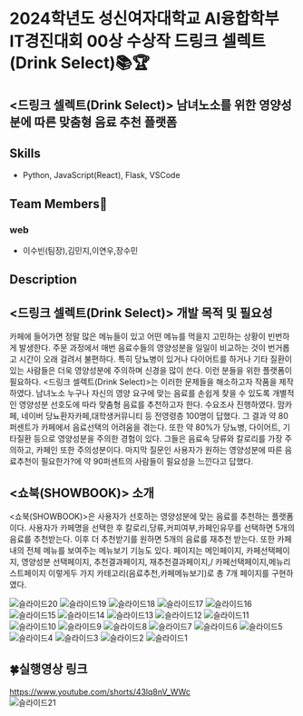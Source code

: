 # 2024학년도 성신여자대학교 AI융합학부 IT경진대회 00상 수상작 드링크 셀렉트(Drink Select)📚🏆
## <드링크 셀렉트(Drink Select)> 남녀노소를 위한 영양성분에 따른 맞춤형 음료 추천 플랫폼

## Skills
- Python, JavaScript(React), Flask, VSCode

## Team Members🔮
### web
- 이수빈(팀장),김민지,이연우,장수민

## Description
## <드링크 셀렉트(Drink Select)> 개발 목적 및 필요성
카페에 들어가면 정말 많은 메뉴들이 있고 어떤 메뉴를 먹을지 고민하는 상황이 빈번하게 발생한다. 주문 과정에서 매번 음료수들의 영양성분을 일일이 비교하는 것이 번거롭고 시간이 오래 걸려서 불편하다. 특히 당뇨병이 있거나 다이어트를 하거나 기타 질환이 있는 사람들은 더욱 영양성분에 주의하며 신경을 많이 쓴다. 이런 분들을 위한 플랫폼이 필요하다.
<드링크 셀렉트(Drink Select)>는 이러한 문제들을 해소하고자 작품을 제작하였다. 남녀노소 누구나 자신의 영양 요구에 맞는 음료를 손쉽게 찾을 수 있도록 개별적인 영양성분 선호도에 따라 맞춤형 음료를 추천하고자 한다.
수요조사 진행하였다. 맘카페, 네이버 당뇨환자카페,대학생커뮤니티 등 전영령층 100명이 답했다. 그 결과 약 80퍼센트가 카페에서 음료선택의 어려움을 겪는다. 또한 약 80%가 당뇨병, 다이어트, 기타질환 등으로 영양성분을 주의한 경험이 있다. 그들은 음료속 당류와 칼로리를 가장 주의하고, 카페인 또한 주의성분이다. 마지막 질문인 사용자가 원하는 영양성분에 따른 음료추천이 필요한가?에 약 90퍼센트의 사람들이 필요성을 느낀다고 답했다. 

## <쇼북(SHOWBOOK)> 소개
<쇼북(SHOWBOOK)>은 사용자가 선호하는 영양성분에 맞는 음료를 추천하는 플랫폼이다. 사용자가 카페명을 선택한 후 칼로리,당류,커피여부,카페인유무를 선택하면 5개의 음료를 추천받는다. 이후 더 추천받기를 원하면 5개의 음료를 재추천 받는다. 또한 카페 내의 전체 메뉴를 보여주는 메뉴보기 기능도 있다.  페이지는 메인페이지, 카페선택페이지, 영양성분 선택페이지, 추천결과페이지, 재추천결과페이지,/ 카페선택페이지,메뉴리스트페이지 이렇게두 가지 카테고리(음료추천,카페메뉴보기)로 총 7개 페이지를 구현하였다.

![슬라이드20](https://github.com/user-attachments/assets/01ddd9f6-d8a9-49dd-9f1a-b4999fe4f429)
![슬라이드19](https://github.com/user-attachments/assets/2241a2a4-512b-4c88-bebd-c76ef867705c)
![슬라이드18](https://github.com/user-attachments/assets/aeda1ada-0ca1-4203-beda-5748389e8b67)
![슬라이드17](https://github.com/user-attachments/assets/85f1c8e5-952d-479b-af06-82eb4fa74b25)
![슬라이드16](https://github.com/user-attachments/assets/9b985b1b-9f7b-4cee-956a-4bddbc5358ff)
![슬라이드15](https://github.com/user-attachments/assets/cd6b434b-bf34-4d5a-9c75-5236fa8135a4)
![슬라이드14](https://github.com/user-attachments/assets/ecd66a5a-7ad7-41e0-a168-c2b88646ba69)
![슬라이드13](https://github.com/user-attachments/assets/2738f976-04d3-447d-a749-f9f25ef990bd)
![슬라이드12](https://github.com/user-attachments/assets/3645c19f-fbf6-4175-b8b6-47504296c222)
![슬라이드11](https://github.com/user-attachments/assets/0abf4f8b-7c13-481c-830b-168b25a03ef0)
![슬라이드10](https://github.com/user-attachments/assets/e7b4d828-4670-4458-9429-363ea2137e9f)
![슬라이드9](https://github.com/user-attachments/assets/843ad131-a4d8-4401-8d05-f02b5e5c38d9)
![슬라이드8](https://github.com/user-attachments/assets/5eac9d98-7411-4996-846f-de4958b68a74)
![슬라이드7](https://github.com/user-attachments/assets/c68e9e4b-9fe7-49ca-9b4d-54cc1e7d0c9d)
![슬라이드6](https://github.com/user-attachments/assets/cd8a8b6a-b6b2-4c32-926d-986c7382b618)
![슬라이드5](https://github.com/user-attachments/assets/824afbb0-8edb-4af1-83d9-99574dd51a74)
![슬라이드4](https://github.com/user-attachments/assets/2fde9d17-94ef-4401-bb8d-2ea55ac7aeaf)
![슬라이드3](https://github.com/user-attachments/assets/96b62db3-89d7-436d-8256-68d9db6c501e)
![슬라이드2](https://github.com/user-attachments/assets/9c7a558d-ec59-464a-b425-44d88607ab13)
![슬라이드1](https://github.com/user-attachments/assets/4878b8c5-43e7-4168-a60c-96bf48c2dd6a)



 
## 🍀실행영상 링크 
https://www.youtube.com/shorts/43lq8nV_WWc <br>
![슬라이드21](https://github.com/user-attachments/assets/077fe329-8aae-4500-ba3f-ef5cfbc78154)
